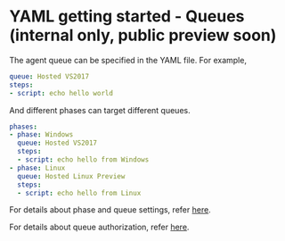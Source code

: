 # YAML getting started - Queues (internal only, public preview soon)

The agent queue can be specified in the YAML file. For example,

```yaml
queue: Hosted VS2017
steps:
- script: echo hello world
```

And different phases can target different queues.

```yaml
phases:
- phase: Windows
  queue: Hosted VS2017
  steps:
  - script: echo hello from Windows
- phase: Linux
  queue: Hosted Linux Preview
  steps:
  - script: echo hello from Linux
```

For details about phase and queue settings, refer [here](yamlgettingstarted-phase.md).

For details about queue authorization, refer [here](yamlgettingstarted-authz.md).
